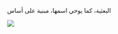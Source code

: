 البعثية، كما يوحي اسمها، مبنية على أساس
<!---
VgQ8Auk/VgQ8Auk is a ✨ special ✨ repository because its `README.md` (this file) appears on your GitHub profile.
You can click the Preview link to take a look at your changes.
--->
![](https://www.reddit.com/media?url=https%3A%2F%2Fpreview.redd.it%2Fwvzsw3nu46xb1.png%3Fwidth%3D306%26format%3Dpjpg%26auto%3Dwebp%26s%3D529fe4feea68a03340c7337a61e37c87e36279ad)
